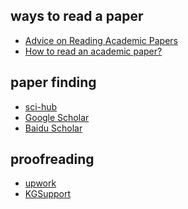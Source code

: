 ways to read a paper
---
* [Advice on Reading Academic Papers](https://www.cc.gatech.edu/~akmassey/posts/2012-02-15-advice-on-reading-academic-papers.html)
* [How to read an academic paper?](https://organizationsandmarkets.com/2010/08/31/how-to-read-an-academic-article/)

paper finding
---
* [sci-hub]()
* [Google Scholar]()
* [Baidu Scholar]()


proofreading
---
* [upwork](https://www.upwork.com/)
* [KGSupport](http://www.kgsupport.com/order512.asp)
